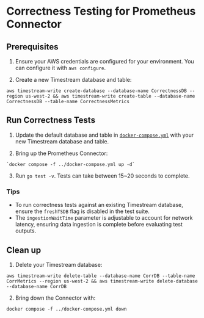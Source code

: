 # Correctness Testing for Prometheus Connector

## Prerequisites
1. Ensure your AWS credentials are configured for your environment. You can configure it with `aws configure`.

2. Create a new Timestream database and table:
```
aws timestream-write create-database --database-name CorrectnessDB --region us-west-2 && aws timestream-write create-table --database-name CorrectnessDB --table-name CorrectnessMetrics
```

## Run Correctness Tests
1. Update the default database and table in [`docker-compose.yml`](https://github.com/awslabs/amazon-timestream-connector-prometheus/blob/main/docker-compose.yml) with your new Timestream database and table.

2. Bring up the Prometheus Connector:
```
`docker compose -f ../docker-compose.yml up -d`
```

3. Run `go test -v`. Tests can take between 15~20 seconds to complete.

### Tips

- To run correctness tests against an existing Timestream database, ensure the `freshTSDB` flag is disabled in the test suite.
- The `ingestionWaitTime` parameter is adjustable to account for network latency, ensuring data ingestion is complete before evaluating test outputs.

## Clean up
1. Delete your Timestream database:

```
aws timestream-write delete-table --database-name CorrDB --table-name CorrMetrics --region us-west-2 && aws timestream-write delete-database --database-name CorrDB
````

2. Bring down the Connector with:
```
docker compose -f ../docker-compose.yml down
```

